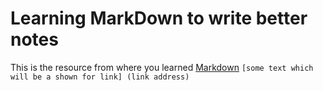 # Learning MarkDown to write better notes

This is the resource from where you learned [Markdown](https://www.ionos.com/digitalguide/websites/web-development/markdown/)
`[some text which will be a shown for link] (link address)`
